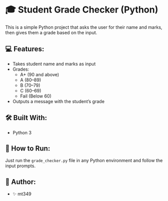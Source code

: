 # 🎓 Student Grade Checker (Python)

This is a simple Python project that asks the user for their name and marks, then gives them a grade based on the input.

## 💻 Features:
- Takes student name and marks as input
- Grades:
  - A+ (90 and above)
  - A (80–89)
  - B (70–79)
  - C (60–69)
  - Fail (Below 60)
- Outputs a message with the student’s grade

## 🛠 Built With:
- Python 3

## 📌 How to Run:
Just run the `grade_checker.py` file in any Python environment and follow the input prompts.

## 🚀 Author:
- ✨ mt349
